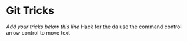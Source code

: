 # Git Tricks

*Add your tricks below this line*
Hack for the da use the command control arrow control to  move text
